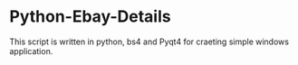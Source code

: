 Python-Ebay-Details
===================

This script is written in python, bs4 and Pyqt4 for craeting simple windows application.
